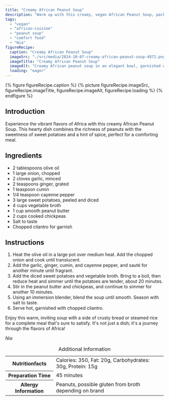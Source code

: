 ```yaml
---
title: "Creamy African Peanut Soup"
description: "Warm up with this creamy, vegan African Peanut Soup, packed with sweet potatoes and spices, perfect for a comforting meal."
tags:
  - "vegan"
  - "african-cuisine"
  - "peanut soup"
  - "comfort food"
  - "Nia"
figureRecipe: 
  caption: "Creamy African Peanut Soup"
  imageSrc: "./src/media/2024-10-07-creamy-african-peanut-soup-4872.png"
  imageTitle: "Creamy African Peanut Soup"
  imageAlt: "Creamy African peanut soup in an elegant bowl, garnished with cilantro, served with crusty bread on a clean, minimalistic table under warm lighting."
  loading: "eager"
---
```


{% figure figureRecipe.caption %}
{% picture figureRecipe.imageSrc, figureRecipe.imageTitle, figureRecipe.imageAlt, figureRecipe.loading %}
{% endfigure %}

## Introduction

Experience the vibrant flavors of Africa with this creamy African Peanut Soup. This hearty dish combines the richness of peanuts with the sweetness of sweet potatoes and a hint of spice, perfect for a comforting meal.

## Ingredients

- 2 tablespoons olive oil
- 1 large onion, chopped
- 2 cloves garlic, minced
- 2 teaspoons ginger, grated
- 1 teaspoon cumin
- 1/4 teaspoon cayenne pepper
- 3 large sweet potatoes, peeled and diced
- 4 cups vegetable broth
- 1 cup smooth peanut butter
- 2 cups cooked chickpeas
- Salt to taste
- Chopped cilantro for garnish

## Instructions

1. Heat the olive oil in a large pot over medium heat. Add the chopped onion and cook until translucent.
2. Add the garlic, ginger, cumin, and cayenne pepper, and sauté for another minute until fragrant.
3. Add the diced sweet potatoes and vegetable broth. Bring to a boil, then reduce heat and simmer until the potatoes are tender, about 20 minutes.
4. Stir in the peanut butter and chickpeas, and continue to simmer for another 10 minutes.
5. Using an immersion blender, blend the soup until smooth. Season with salt to taste.
6. Serve hot, garnished with chopped cilantro.

Enjoy this warm, inviting soup with a side of crusty bread or steamed rice for a complete meal that's sure to satisfy. It's not just a dish; it's a journey through the flavors of Africa!

*Nia*

<table><caption class='sr-only'>Additional Information</caption><tr><th>Nutritionfacts</th><td>Calories: 350, Fat: 20g, Carbohydrates: 30g, Protein: 15g&nbsp;</td></tr><tr><th>Preparation Time</th><td>45 minutes&nbsp;</td></tr><tr><th>Allergy Information</th><td>Peanuts, possible gluten from broth depending on brand&nbsp;</td></tr></table>

